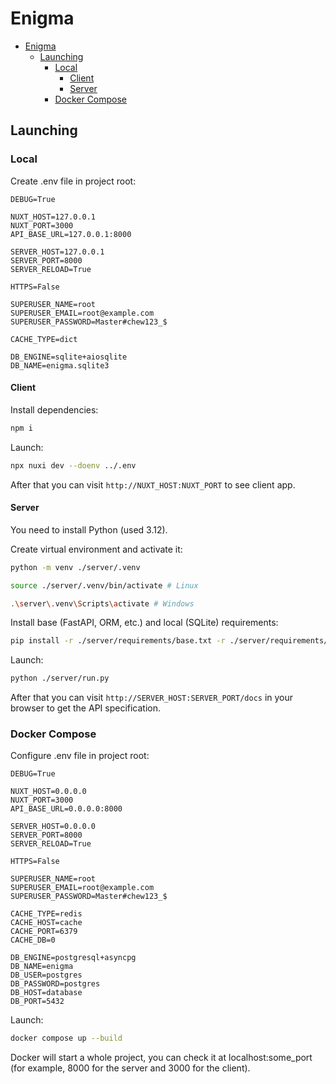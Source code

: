 # Enigma

- [Enigma](#enigma)
  - [Launching](#launching)
    - [Local](#local)
      - [Client](#client)
      - [Server](#server)
    - [Docker Compose](#docker-compose)

## Launching

### Local

Create .env file in project root:
```
DEBUG=True

NUXT_HOST=127.0.0.1
NUXT_PORT=3000
API_BASE_URL=127.0.0.1:8000

SERVER_HOST=127.0.0.1
SERVER_PORT=8000
SERVER_RELOAD=True

HTTPS=False

SUPERUSER_NAME=root
SUPERUSER_EMAIL=root@example.com
SUPERUSER_PASSWORD=Master#chew123_$

CACHE_TYPE=dict

DB_ENGINE=sqlite+aiosqlite
DB_NAME=enigma.sqlite3
```

#### Client
Install dependencies:
```bash
npm i
```

Launch:
```bash
npx nuxi dev --doenv ../.env
```

After that you can visit ```http://NUXT_HOST:NUXT_PORT``` to see client app.

#### Server
You need to install Python (used 3.12).

Create virtual environment and activate it:
```bash
python -m venv ./server/.venv

source ./server/.venv/bin/activate # Linux

.\server\.venv\Scripts\activate # Windows
```

Install base (FastAPI, ORM, etc.) and local (SQLite) requirements:
```bash
pip install -r ./server/requirements/base.txt -r ./server/requirements/local.txt
```

Launch:
```bash
python ./server/run.py
```

After that you can visit ```http://SERVER_HOST:SERVER_PORT/docs``` in your browser to get the API specification.

### Docker Compose

Configure .env file in project root:
```
DEBUG=True

NUXT_HOST=0.0.0.0
NUXT_PORT=3000
API_BASE_URL=0.0.0.0:8000

SERVER_HOST=0.0.0.0
SERVER_PORT=8000
SERVER_RELOAD=True

HTTPS=False

SUPERUSER_NAME=root
SUPERUSER_EMAIL=root@example.com
SUPERUSER_PASSWORD=Master#chew123_$

CACHE_TYPE=redis
CACHE_HOST=cache
CACHE_PORT=6379
CACHE_DB=0

DB_ENGINE=postgresql+asyncpg
DB_NAME=enigma
DB_USER=postgres
DB_PASSWORD=postgres
DB_HOST=database
DB_PORT=5432
```

Launch:
```bash
docker compose up --build
```
Docker will start a whole project, you can check it at localhost:some_port (for example, 8000 for the server and 3000 for the client).